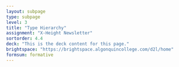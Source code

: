 ```yaml
---
layout: subpage
type: subpage
level: 3
title: "Type Hierarchy"
assignment: "X-Height Newsletter"
sortorder: 4.4
deck: "This is the deck content for this page."
brightspace: "https://brightspace.algonquincollege.com/d2l/home"
formsum: formative
---
```

